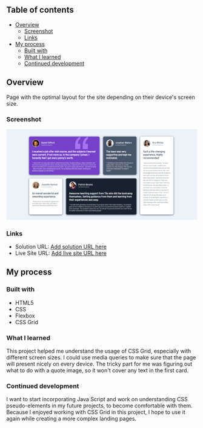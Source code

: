 ## Table of contents

- [Overview](#overview)
  - [Screenshot](#screenshot)
  - [Links](#links)
- [My process](#my-process)
  - [Built with](#built-with)
  - [What I learned](#what-i-learned)
  - [Continued development](#continued-development)

## Overview
Page with the optimal layout for the site depending on their device's screen size.

### Screenshot
![](./images/screen.PNG)

### Links
- Solution URL: [Add solution URL here](https://your-solution-url.com)
- Live Site URL: [Add live site URL here](https://your-live-site-url.com)

## My process

### Built with
- HTML5
- CSS
- Flexbox
- CSS Grid

### What I learned
This project helped me understand the usage of CSS Grid, especially with different screen sizes. I could use media queries to make sure that the page will present nicely on every device. The tricky part for me was figuring out what to do with a quote image, so it won't cover any text in the first card.


### Continued development
I want to start incorporating Java Script and work on understanding CSS pseudo-elements in my future projects, to become comfortable with them. Because I enjoyed working with CSS Grid in this project, I hope to use it again while creating a more complex landing pages.
